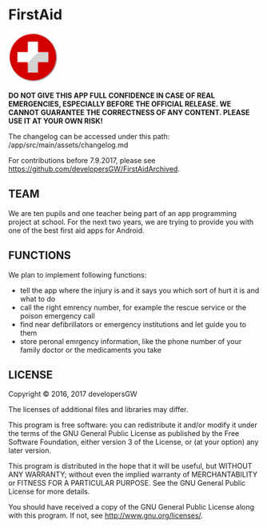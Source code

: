 # FirstAid 
<img src="firstaid_icon.png" height=100em>

**DO NOT GIVE THIS APP FULL CONFIDENCE IN CASE OF REAL EMERGENCIES, ESPECIALLY BEFORE THE OFFICIAL RELEASE. WE CANNOT GUARANTEE THE CORRECTNESS OF ANY CONTENT. PLEASE USE IT AT YOUR OWN RISK!**

The changelog can be accessed under this path: /app/src/main/assets/changelog.md

For contributions before 7.9.2017, please see https://github.com/developersGW/FirstAidArchived.

## TEAM

We are ten pupils and one teacher being part of an app programming project at school. For the next two years, we are trying to provide you with one of the best first aid apps for Android.



## FUNCTIONS

We plan to implement following functions:
* tell the app where the injury is and it says you which sort of hurt it is and what to do
* call the right emrency number, for example the rescue service or the poison emergency call
* find near defibrillators or emergency institutions and let guide you to them
* store peronal emrgency information, like the phone number of your family doctor or the medicaments you take




## LICENSE

Copyright © 2016, 2017 developersGW

The licenses of additional files and libraries may differ.

This program is free software: you can redistribute it and/or modify
it under the terms of the GNU General Public License as published by
the Free Software Foundation, either version 3 of the License, or
(at your option) any later version.

This program is distributed in the hope that it will be useful,
but WITHOUT ANY WARRANTY; without even the implied warranty of
MERCHANTABILITY or FITNESS FOR A PARTICULAR PURPOSE.  See the
GNU General Public License for more details.

You should have received a copy of the GNU General Public License
along with this program.  If not, see <http://www.gnu.org/licenses/>.

